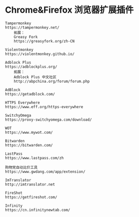 # Chrome&Firefox 浏览器扩展插件

    Tampermonkey
    https://tampermonkey.net/
        拓展：
        Greasy Fork
        https://greasyfork.org/zh-CN
    
    Violentmonkey
    https://violentmonkey.github.io/
    
    Adblock Plus
    https://adblockplus.org/
        拓展：
        Adblock Plus 中文社区
        http://abpchina.org/forum/forum.php
    
    AdBlock
    https://getadblock.com/
    
    HTTPS Everywhere
    https://www.eff.org/https-everywhere
    
    SwitchyOmega
    https://proxy-switchyomega.com/download/
    
    WOT
    https://www.mywot.com/
    
    Bitwarden
    https://bitwarden.com/
    
    LastPass
    https://www.lastpass.com/zh
    
    购物党自动比价工具
    https://www.gwdang.com/app/extension/
    
    ImTranslator
    http://imtranslator.net
    
    FireShot
    https://getfireshot.com/
    
    Infinity
    https://cn.infinitynewtab.com/
